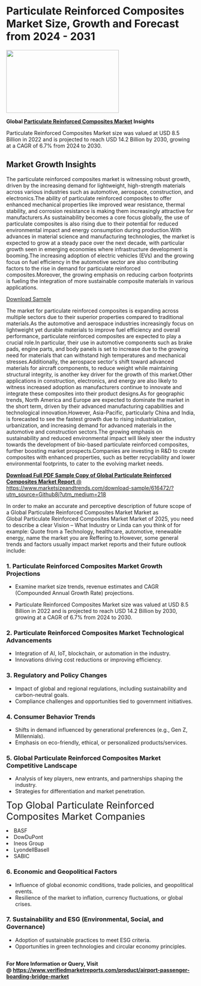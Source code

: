 <H1>Particulate Reinforced Composites Market Size, Growth and Forecast from 2024 - 2031</H1><img class="aligncenter size-medium wp-image-584254" src="https://thirdeyenews.in/wp-content/uploads/2024/09/Global-Market-Research-300x168.jpeg" alt="" width="300" height="168" /><p><strong>Global&nbsp;<a href="https://www.marketsizeandtrends.com/download-sample/616472/?utm_source=Github8j?utm_medium=218">Particulate Reinforced Composites Market</a> Insights</strong></p><p>Particulate Reinforced Composites Market size was valued at USD 8.5 Billion in 2022 and is projected to reach USD 14.2 Billion by 2030, growing at a CAGR of 6.7% from 2024 to 2030.</p><p><h2>Market Growth Insights</h2> <p>The particulate reinforced composites market is witnessing robust growth, driven by the increasing demand for lightweight, high-strength materials across various industries such as automotive, aerospace, construction, and electronics.The ability of particulate reinforced composites to offer enhanced mechanical properties like improved wear resistance, thermal stability, and corrosion resistance is making them increasingly attractive for manufacturers.As sustainability becomes a core focus globally, the use of particulate composites is also rising due to their potential for reduced environmental impact and energy consumption during production.With advances in material science and manufacturing technologies, the market is expected to grow at a steady pace over the next decade, with particular growth seen in emerging economies where infrastructure development is booming.The increasing adoption of electric vehicles (EVs) and the growing focus on fuel efficiency in the automotive sector are also contributing factors to the rise in demand for particulate reinforced composites.Moreover, the growing emphasis on reducing carbon footprints is fueling the integration of more sustainable composite materials in various applications.</p> <p><a href="#">Download Sample</a></p> <p>The market for particulate reinforced composites is expanding across multiple sectors due to their superior properties compared to traditional materials.As the automotive and aerospace industries increasingly focus on lightweight yet durable materials to improve fuel efficiency and overall performance, particulate reinforced composites are expected to play a crucial role.In particular, their use in automotive components such as brake pads, engine parts, and body panels is set to increase due to the growing need for materials that can withstand high temperatures and mechanical stresses.Additionally, the aerospace sector's shift toward advanced materials for aircraft components, to reduce weight while maintaining structural integrity, is another key driver for the growth of this market.Other applications in construction, electronics, and energy are also likely to witness increased adoption as manufacturers continue to innovate and integrate these composites into their product designs.As for geographic trends, North America and Europe are expected to dominate the market in the short term, driven by their advanced manufacturing capabilities and technological innovation.However, Asia-Pacific, particularly China and India, is forecasted to see the fastest growth due to rising industrialization, urbanization, and increasing demand for advanced materials in the automotive and construction sectors.The growing emphasis on sustainability and reduced environmental impact will likely steer the industry towards the development of bio-based particulate reinforced composites, further boosting market prospects.Companies are investing in R&D to create composites with enhanced properties, such as better recyclability and lower environmental footprints, to cater to the evolving market needs.<p><a href="#"></p><p><span class=""><strong>Download Full PDF Sample Copy of Global Particulate Reinforced Composites Market Report</strong> @ <a href="https://www.marketsizeandtrends.com/download-sample/616472/?utm_source=Github8j?utm_medium=218" target="_blank">https://www.marketsizeandtrends.com/download-sample/616472/?utm_source=Github8j?utm_medium=218</a></span></p><p>In order to make an accurate and perceptive description of future scope of a Global&nbsp;Particulate Reinforced Composites Market Market as Global&nbsp;Particulate Reinforced Composites Market Market of 2025, you need to describe a clear Vision &ndash; What Industry or Linda can you think of for example: Quote from a Technology, healthcare, automotive, renewable energy, name the market you are Reffering to.However, some general trends and factors usually impact market reports and their future outlook include:</p><h3>1.&nbsp;<strong>Particulate Reinforced Composites Market Growth Projections</strong></h3><ul><li>Examine market size trends, revenue estimates and CAGR (Compounded Annual Growth Rate) projections.</li><li><p>Particulate Reinforced Composites Market size was valued at USD 8.5 Billion in 2022 and is projected to reach USD 14.2 Billion by 2030, growing at a CAGR of 6.7% from 2024 to 2030.</p></li></ul><h3>2.&nbsp;<strong>Particulate Reinforced Composites Market Technological Advancements</strong></h3><ul><li>Integration of AI, IoT, blockchain, or automation in the industry.</li><li>Innovations driving cost reductions or improving efficiency.</li></ul><h3>3.&nbsp;<strong>Regulatory and Policy Changes</strong></h3><ul><li>Impact of global and regional regulations, including sustainability and carbon-neutral goals.</li><li>Compliance challenges and opportunities tied to government initiatives.</li></ul><h3>4.&nbsp;<strong>Consumer Behavior Trends</strong></h3><ul><li>Shifts in demand influenced by generational preferences (e.g., Gen Z, Millennials).</li><li>Emphasis on eco-friendly, ethical, or personalized products/services.</li></ul><h3>5.&nbsp;<strong>Global Particulate Reinforced Composites Market Competitive Landscape</strong></h3><ul><li>Analysis of key players, new entrants, and partnerships shaping the industry.</li><li>Strategies for differentiation and market penetration.</li></ul><p data-pm-slice="1 1 []"><span style="color: inherit; font-family: inherit; font-size: 25px;">Top Global Particulate Reinforced Composites Market Companies</span></p><div class="" data-test-id=""><p><li>BASF</li><li> DowDuPont</li><li> Ineos Group</li><li> LyondellBasell</li><li> SABIC</li></p></div><h3>6.&nbsp;<strong>Economic and Geopolitical Factors</strong></h3><ul><li>Influence of global economic conditions, trade policies, and geopolitical events.</li><li>Resilience of the market to inflation, currency fluctuations, or global crises.</li></ul><h3>7.&nbsp;<strong>Sustainability and ESG (Environmental, Social, and Governance)</strong></h3><ul><li>Adoption of sustainable practices to meet ESG criteria.</li><li>Opportunities in green technologies and circular economy principles.</li></ul><h2><strong style="font-size: 14px;">For More Information or Query, Visit @&nbsp;</strong><a style="background-color: #ffffff; font-size: 14px;" href="https://www.marketsizeandtrends.com/report/particulate-reinforced-composites-market/" target="_blank">https://www.verifiedmarketreports.com/product/airport-passenger-boarding-bridge-market</a></h2>